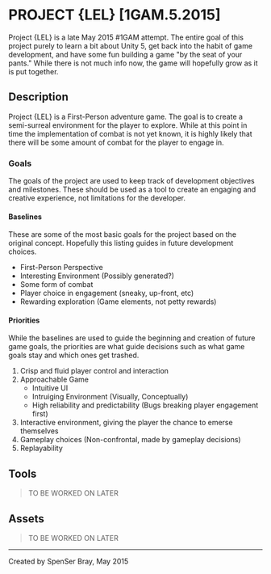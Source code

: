 PROJECT {LEL} [1GAM.5.2015]
===========================

Project {LEL} is a late May 2015 #1GAM attempt. The entire goal of this project
purely to learn a bit about Unity 5, get back into the habit of game development,
and have some fun building a game "by the seat of your pants." While there is not much
info now, the game will hopefully grow as it is put together.

## Description
Project {LEL} is a First-Person adventure game. The goal is to create a semi-surreal
environment for the player to explore. While at this point in time the implementation
of combat is not yet known, it is highly likely that there will be some amount of combat
for the player to engage in.

### Goals
The goals of the project are used to keep track of development objectives and milestones.
These should be used as a tool to create an engaging and creative experience, not
limitations for the developer.

#### Baselines
These are some of the most basic goals for the project based on the original concept.
Hopefully this listing guides in future development choices.

 * First-Person Perspective
 * Interesting Environment (Possibly generated?)
 * Some form of combat
 * Player choice in engagement (sneaky, up-front, etc)
 * Rewarding exploration (Game elements, not petty rewards)

#### Priorities
While the baselines are used to guide the beginning and creation of future game goals,
the priorities are what guide decisions such as what game goals stay and which ones
get trashed.

 1. Crisp and fluid player control and interaction
 2. Approachable Game
     * Intuitive UI
     * Intruiging Environment (Visually, Conceptually)
     * High reliability and predictability (Bugs breaking player engagement first)
 3. Interactive environment, giving the player the chance to emerse themselves
 4. Gameplay choices (Non-confrontal, made by gameplay decisions)
 5. Replayability

## Tools
> TO BE WORKED ON LATER

## Assets
> TO BE WORKED ON LATER

--------------------------------------------------------------------------------

Created by SpenSer Bray, May 2015
